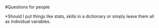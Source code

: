 ﻿#Questions for people

*Should I put things like stats, skills in a dictionary or simply leave them all as individual variables.